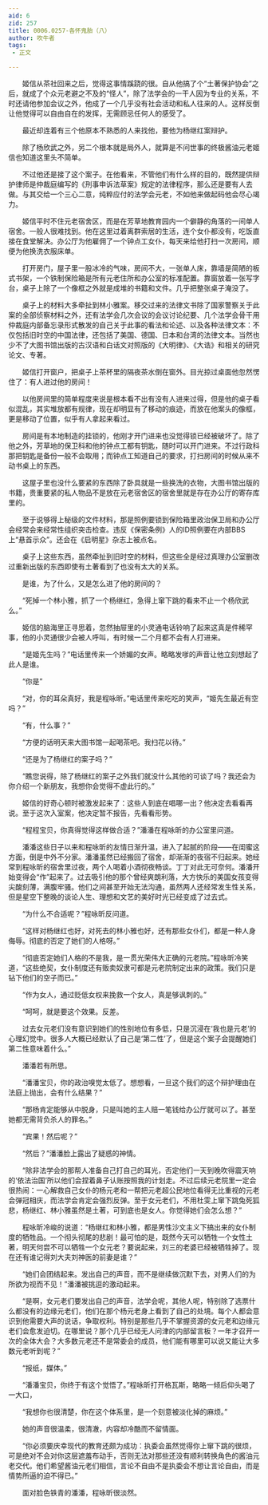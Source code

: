 ```yaml
---
aid: 6
zid: 257
title: 0006.0257-各怀鬼胎（八）
author: 吹牛者
tags: 
 - 正文

---
```




　　姬信从茶社回来之后，觉得这事情蹊跷的很。自从他搞了个“土著保护协会”之后，就成了个众元老避之不及的“怪人”，除了法学会的一干人因为专业的关系，不时还请他参加会议之外，他成了一个几乎没有社会活动和私人往来的人。这样反倒让他觉得可以自由自在的发挥，无需顾忌任何人的感受了。

　　最近却连着有三个他原本不熟悉的人来找他，要他为杨继红案辩护。

　　除了杨欣武之外，另二个根本就是局外人，就算是不问世事的终极酱油元老姬信也知道这里头不简单。

　　不过他还是接了这个案子。在他看来，不管他们有什么样的目的，既然提供辩护律师是仲裁庭编写的《刑事申诉法草案》规定的法律程序，那么还是要有人去做。与其交给一个三心二意，纯粹应付的法学会元老，不如他来做起码他会尽心竭力。

　　姬信平时不住元老宿舍区，而是在芳草地教育园内一个僻静的角落的一间单人宿舍。一般人很难找到。他在这里过着离群索居的生活，连个女仆都没有，吃饭直接在食堂解决。办公厅为他雇佣了一个钟点工女仆，每天来给他打扫一次房间，顺便为他换洗衣服床单。

　　打开房门，屋子里一股冰冷的气味，房间不大，一张单人床，靠墙是简陋的板式书架，一个铁制保险箱是所有元老住所和办公室的标准配置。靠窗放着一张写字台，桌子上除了一个像框之外就是成堆的书籍和文件。几乎把整张桌子淹没了。

　　桌子上的材料大多牵扯到林小雅案。移交过来的法律文书除了国家警察关于此案的全部侦察材料之外，还有法学会几次会议的会议讨论纪要、几个法学会骨干用仲裁庭内部备忘录形式散发的自己关于此事的看法和论述、以及各种法律文本：不仅包括旧时空的中国法律，还包括了美国、德国、日本和台湾的法律文本。当然也少不了大图书馆出版的古汉语和白话文对照版的《大明律》、《大诰》和相关的研究论文、专著。

　　姬信打开窗户，把桌子上茶杯里的隔夜茶水倒在窗外。目光掠过桌面他忽然愣住了：有人进过他的房间！

　　以他房间里的简单程度来说是根本看不出有没有人进来过得，但是他的桌子看似混乱，其实堆放都有规律，现在却明显有了移动的痕迹，而放在他案头的像框，更是移动了位置，似乎有人拿起来看过。

　　房间是有本地制造的挂锁的，他刚才开门进来也没觉得锁已经被破坏了。除了他之外，芳草地的保卫科和他的钟点工都有钥匙，随时可以开门进来。不过行政科那把钥匙是备份一般不会取用；而钟点工知道自己的要求，打扫房间的时候从来不动书桌上的东西。

　　这屋子里也没什么要紧的东西除了卧具就是一些换洗的衣物，大图书馆出版的书籍，贵重要紧的私人物品不是放在元老宿舍区的宿舍里就是存在办公厅的寄存库里的。

　　至于说够得上秘级的文件材料，那是照例要锁到保险箱里政治保卫局和办公厅会经常会来经常性组织突击检查。违反《保密条例》人的ID照例要在内部BBS上“悬首示众”。还会在《启明星》杂志上被点名。

　　桌子上这些东西，虽然牵扯到旧时空的材料，但这些全是经过真理办公室删改过重新出版的东西即使有土著看到了也没有太大的关系。

　　是谁，为了什么，又是怎么进了他的房间的？

　　“死掉一个林小雅，抓了一个杨继红，急得上窜下跳的看来不止一个杨欣武么。”

　　姬信的脑海里正寻思着，忽然抽屉里的小灵通电话铃响了起来这真是件稀罕事，他的小灵通很少会被人呼叫，有时候一二个月都不会有人打进来。

　　“是姬先生吗？”电话里传来一个娇媚的女声。略略发嗲的声音让他立刻想起了此人是谁。

　　“你是”

　　“对，你的耳朵真好，我是程咏昕。”电话里传来吃吃的笑声，“姬先生最近有空吗？”

　　“有，什么事？”

　　“方便的话明天来大图书馆一起喝茶吧。我扫花以待。”

　　“还是为了杨继红的案子吗？”

　　“瞧您说得，除了杨继红的案子之外我们就没什么其他的可谈了吗？我还会为你介绍一个新朋友，我想你会觉得不虚此行的。”

　　姬信的好奇心顿时被激发起来了：这些人到底在唱哪一出？他决定去看看再说。至于这次入室案，他决定暂不报告，先看看形势。

　　“程程宝贝，你真得觉得这样做合适？”潘潘在程咏昕的办公室里问道。

　　潘潘这些日子以来和程咏昕的友情日渐升温，进入了起腻的阶段――在闺蜜这方面，倒是中外不分家。潘潘虽然已经搬回了宿舍，却渐渐的夜宿不归起来。她经常到程咏昕的宿舍里过夜，两个人喝着小酒彻夜畅谈。丁丁对此无可奈何。潘潘开始变得会“作”起来了。过去吸引他的那个曾经爽朗利落，大方快乐的美国女孩变得尖酸刻薄，满腹牢骚。他们之间甚至开始无法沟通，虽然两人还经常发生性关系，但是星空下整晚的谈论人生、理想和文艺的美好时光已经变成了过去式。

　　“为什么不合适呢？”程咏昕反问道。

　　“这样对杨继红也好，对死去的林小雅也好，还有那些女仆们，都是一种人身侮辱。彻底的否定了她们的人格呀。”

　　“彻底否定她们人格的不是我，是一贯光荣伟大正确的元老院。”程咏昕冷笑道，“这些绝契，女仆制度还有贩卖奴隶可都是元老院制定出来的政策。我们只是钻下他们的空子而已。”

　　“作为女人，通过贬低女权来挽救一个女人，真是够讽刺的。”

　　“呵呵，就是要这个效果。反差。

　　过去女元老们没有意识到她们的性别地位有多低，只是沉浸在‘我也是元老’的心理幻觉中。很多人大概已经默认了自己是‘第二性’了，但是这个案子会提醒她们第二性意味着什么。”

　　潘潘若有所思。

　　“潘潘宝贝，你的政治嗅觉太低了。想想看，一旦这个我们的这个辩护理由在法庭上抛出，会有什么结果？”

　　“那杨肯定能够从中脱身，只是叫她的主人赔一笔钱给办公厅就可以了。甚至她都无需背负杀人的罪名。”

　　“宾果！然后呢？”

　　“然后？”潘潘脸上露出了疑惑的神情。

　　“除非法学会的那帮人准备自己打自己的耳光，否定他们一天到晚吹得震天响的‘依法治国’所以他们会捏着鼻子认账按照我的计划走。不过后续元老院里一定会很热闹：一心解救自己女仆的杨元老和一帮把元老超公民地位看得无比重视的元老会弹冠相庆，而法学会肯定会强烈反弹。至于女元老们，不用杜雯上窜下跳兔死狐悲，杨继红、林小雅虽然是土著，可到底也是女人。你觉得她们会怎么想？”

　　程咏昕冷峻的说道：“杨继红和林小雅，都是男性沙文主义下搞出来的女仆制度的牺牲品。一个彻头彻尾的悲剧！最可怕的是，既然今天可以牺牲一个女性土著，明天何尝不可以牺牲一个女元老？要说起来，刘三的老婆已经被牺牲掉了。现在还有谁记得刘大夫刘神医的前妻是谁？”

　　“她们会团结起来。发出自己的声音，而不是继续做沉默下去，对男人们的为所欲为视而不见！”潘潘被挑逗的激动起来。

　　“是啊，女元老们要发出自己的声音，法学会呢，其他人呢，特别除了选票什么都没有的边缘元老们，他们在那个杨元老身上看到了自己的处境。每个人都会意识到他需要大声的说话，争取权利。特别是那些几乎不掌握资源的女元老和边缘元老们会愈发迫切。在哪里说？那个几乎已经无人问津的内部留言板？一年才召开一次的全体大会？大多数元老还不是常委会的成员，他们能有哪里可以说又能让大多数元老听到呢？”

　　“报纸，媒体。”

　　“潘潘宝贝，你终于有这个觉悟了。”程咏昕打开格瓦斯，略略一倾后仰头喝了一大口，

　　“我想你也很清楚，你在这个体系里，是一个刻意被淡化掉的麻烦。”

　　她的声音很温柔，很清澈，内容却冷酷而不留情面。

　　“你必须要庆幸现代的教育还颇为成功：执委会虽然觉得你上窜下跳的很烦，可是绝对不会对你这层遮羞布动手，否则无法对那些还没有顺利转换角色的酱油元老交代。他们希望酱油元老们相信，言论不自由不是执委会不想让言论自由，而是情势所逼的迫不得已。”

　　面对脸色铁青的潘潘，程咏昕很淡然。


